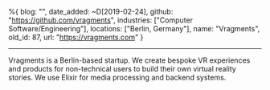 %{
  blog: "",
  date_added: ~D[2019-02-24],
  github: "https://github.com/vragments",
  industries: ["Computer Software/Engineering"],
  locations: ["Berlin, Germany"],
  name: "Vragments",
  old_id: 87,
  url: "https://vragments.com"
}

---

Vragments is a Berlin-based startup. We create bespoke VR experiences and products for non-technical users to build their own virtual reality stories. We use Elixir for media processing and backend systems.
